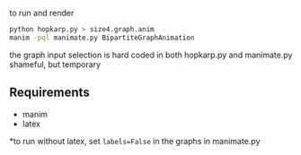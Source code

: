 to run and render
```bash
python hopkarp.py > size4.graph.anim
manim -pql manimate.py BipartiteGraphAnimation
```

the graph input selection is hard coded in both hopkarp.py and manimate.py   
shameful, but temporary  

## Requirements
* manim
* latex

*to run without latex, set `labels=False` in the graphs in manimate.py 